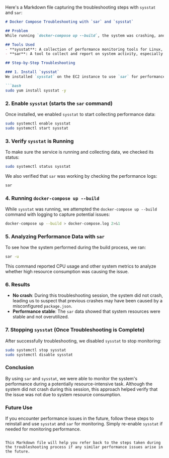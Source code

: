 Here's a Markdown file capturing the troubleshooting steps with `sysstat` and `sar`:

```markdown
# Docker Compose Troubleshooting with `sar` and `sysstat`

## Problem
While running `docker-compose up --build`, the system was crashing, and we suspected that it was due to resource consumption. To troubleshoot the performance issues, we decided to monitor system performance using `sar` from the `sysstat` package.

## Tools Used
- **sysstat**: A collection of performance monitoring tools for Linux, including `sar`.
- **sar**: A tool to collect and report on system activity, especially CPU, memory, and I/O.

## Step-by-Step Troubleshooting

### 1. Install `sysstat`
We installed `sysstat` on the EC2 instance to use `sar` for performance monitoring:

```bash
sudo yum install sysstat -y
```

### 2. Enable `sysstat` (starts the `sar` command)
Once installed, we enabled `sysstat` to start collecting performance data:

```bash
sudo systemctl enable sysstat
sudo systemctl start sysstat
```

### 3. Verify `sysstat` is Running
To make sure the service is running and collecting data, we checked its status:

```bash
sudo systemctl status sysstat
```

We also verified that `sar` was working by checking the performance logs:

```bash
sar
```

### 4. Running `docker-compose up --build`
While `sysstat` was running, we attempted the `docker-compose up --build` command with logging to capture potential issues:

```bash
docker-compose up --build > docker-compose.log 2>&1
```

### 5. Analyzing Performance Data with `sar`
To see how the system performed during the build process, we ran:

```bash
sar -u
```

This command reported CPU usage and other system metrics to analyze whether high resource consumption was causing the issue.

### 6. Results
- **No crash**: During this troubleshooting session, the system did not crash, leading us to suspect that previous crashes may have been caused by a misconfigured `package.json`.
- **Performance stable**: The `sar` data showed that system resources were stable and not overutilized.

### 7. Stopping `sysstat` (Once Troubleshooting is Complete)
After successfully troubleshooting, we disabled `sysstat` to stop monitoring:

```bash
sudo systemctl stop sysstat
sudo systemctl disable sysstat
```

### Conclusion
By using `sar` and `sysstat`, we were able to monitor the system's performance during a potentially resource-intensive task. Although the system did not crash during this session, this approach helped verify that the issue was not due to system resource consumption.

### Future Use
If you encounter performance issues in the future, follow these steps to reinstall and use `sysstat` and `sar` for monitoring. Simply re-enable `sysstat` if needed for monitoring performance.
```

This Markdown file will help you refer back to the steps taken during the troubleshooting process if any similar performance issues arise in the future.